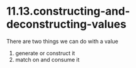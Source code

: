 # 11.13.constructing-and-deconstructing-values

There are two things we can do with a value
1. generate or construct it
2. match on and consume it

